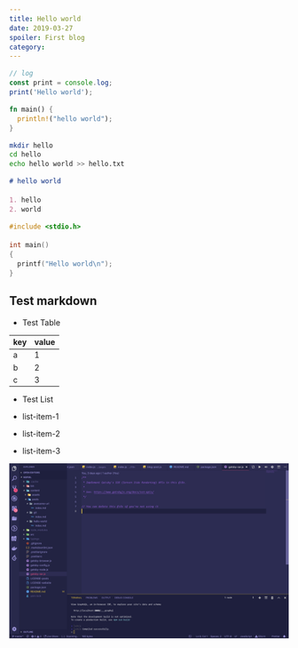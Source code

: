 ```yaml
---
title: Hello world
date: 2019-03-27
spoiler: First blog
category:
---
```


```js
// log
const print = console.log;
print('Hello world');
```

```rust
fn main() {
  println!("hello world");
}
```

```bash
mkdir hello
cd hello
echo hello world >> hello.txt
```

```md
# hello world

1. hello
2. world
```

```c
#include <stdio.h>

int main()
{
  printf("Hello world\n");
}
```

## Test markdown

* Test Table

| key | value |
| --- | ----- |
| a   | 1     |
| b   | 2     |
| c   | 3     |

* Test List

* list-item-1
* list-item-2
* list-item-3

![test](./test.png)
